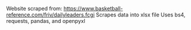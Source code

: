 Website scraped from: https://www.basketball-reference.com/friv/dailyleaders.fcgi
Scrapes data into xlsx file
Uses bs4, requests, pandas, and openpyxl
